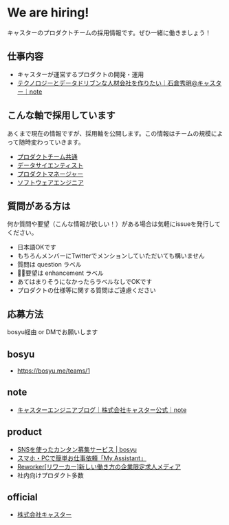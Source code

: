 # We are hiring!

キャスターのプロダクトチームの採用情報です。ぜひ一緒に働きましょう！

## 仕事内容

 * キャスターが運営するプロダクトの開発・運用
 * [テクノロジーとデータドリブンな人材会社を作りたい｜石倉秀明@キャスター｜note](https://note.mu/hideakiishikura/n/naea0e32af790?magazine_key=m72361d8173a9)

## こんな軸で採用しています

あくまで現在の情報ですが、採用軸を公開します。この情報はチームの規模によって随時変わっていきます。

 * [プロダクトチーム共通](/jobs/common.md)
 * [データサイエンティスト](/jobs/data_scientist.md)
 * [プロダクトマネージャー](/jobs/product_manager.md)
 * [ソフトウェアエンジニア](/jobs/software_engineer.md)

## 質問がある方は

何か質問や要望（こんな情報が欲しい！）がある場合は気軽にissueを発行してください。

* 日本語OKです
* もちろんメンバーにTwitterでメンションしていただいても構いません
* 質問は question ラベル
* 要望は enhancement ラベル
* あてはまりそうになかったらラベルなしでOKです
* プロダクトの仕様等に関する質問はご遠慮ください

## 応募方法

bosyu経由 or DMでお願いします

## bosyu

 * https://bosyu.me/teams/1

## note

 * [キャスターエンジニアブログ｜株式会社キャスター公式｜note](https://note.mu/caster_official/m/m72361d8173a9)

## product

 * [SNSを使ったカンタン募集サービス | bosyu](https://bosyu.me/)
 * [スマホ・PCで簡単お仕事依頼「My Assistant」](https://myas.jp/accounts)
 * [Reworker[リワーカー]新しい働き方の企業限定求人メディア](https://www.reworker.jp/)
 * 社内向けプロダクト多数

## official

 * [株式会社キャスター](https://caster.co.jp/)
